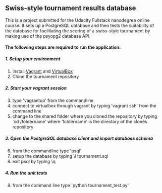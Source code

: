 ## Swiss-style tournament results database

This is a project submitted for the Udacity Fullstack nanodegree online course. It sets up a PostgreSQL database and then tests the suitability of the database for facilitating the scoring of a swiss-style tournament by making use of the psyopg2 database API.

#### The following steps are required to run the application:

##### 1. Setup your environment
1. Install [Vagrant](vagrantup.com) and [VirtualBox](virtualbox.org)
2. Clone the tournament repository

##### 2. Start your vagrant session
3. type 'vagrantup' from the commandline
4. connect to virtualbox through vagrant by typing 'vagrant ssh' from the command line
5. change to the shared folder where you cloned the repository by typing 'cd /foldername' where 'foldername' is the directory of the clones repository

##### 3. Open the PostgreSQL database client and import database schema
6. from the commandline type 'psql'
7. setup the database by typing \i tournament.sql
8. exit psql by typing \q

##### 4. Run the unit tests
8. from the command line type 'python tournament_test.py'
